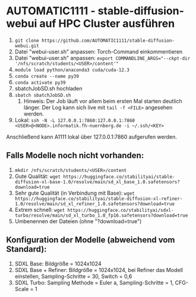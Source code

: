 # AUTOMATIC1111 - stable-diffusion-webui auf HPC Cluster ausführen
1. `git clone https://github.com/AUTOMATIC1111/stable-diffusion-webui.git`
2. Datei "webui-user.sh" anpassen: Torch-Command einkommentieren
3. Datei "webui-user.sh" anpassen: `export COMMANDLINE_ARGS="--ckpt-dir '/nfs/scratch/students/<USER>/content'"`
4. `module load python/anaconda3 cuda/cuda-12.3`
5. `conda create --name py39`
6. `conda activate py39`
7. sbatchJobSD.sh hochladen
8. `sbatch sbatchJobSD.sh` 
   1. Hinweis: Der Job läuft vor allem beim ersten Mal starten deutlich länger. Der Log kann sich live mit `tail -f <FILE>` angesehen werden.
9. Lokal: `ssh -N -L 127.0.0.1:7860:127.0.0.1:7860 <USER>@<NODE>.informatik.fh-nuernberg.de -i ~/.ssh/<KEY>`

Anschließend kann A1111 lokal über 127.0.0.1:7860 aufgerufen werden.

## Falls Modelle noch nicht vorhanden:
1. `mkdir /nfs/scratch/students/<USER>/content`
2. Gute Qualität: `wget https://huggingface.co/stabilityai/stable-diffusion-xl-base-1.0/resolve/main/sd_xl_base_1.0.safetensors?download=true`
3. Sehr gute Qualität (in Verbindung mit Base): `wget https://huggingface.co/stabilityai/stable-diffusion-xl-refiner-1.0/resolve/main/sd_xl_refiner_1.0.safetensors?download=true`
4. Extrem schnell: `wget https://huggingface.co/stabilityai/sdxl-turbo/resolve/main/sd_xl_turbo_1.0_fp16.safetensors?download=true`
5. Umbenennen der Dateien (ohne "?download=true")

## Konfiguration der Modelle (abweichend vom Standard):
1. SDXL Base: Bildgröße = 1024x1024
2. SDXL Base + Refiner: Bildgröße = 1024x1024, bei Refiner das Modell einstellen, Sampling-Schritte = 30, Switch = 0,6
3. SDXL Turbo: Sampling Methode = Euler a, Sampling-Schritte = 1, CFG-Scale = 1 